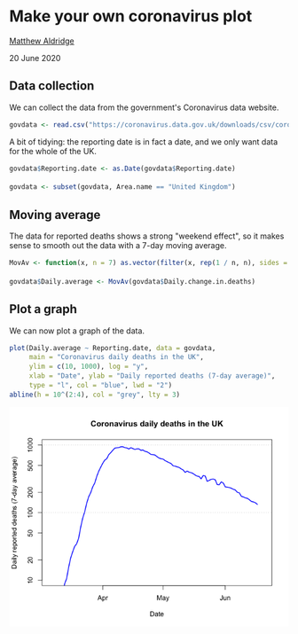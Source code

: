 Make your own coronavirus plot
================
[Matthew Aldridge](https://mpaldridge.github.io)

20 June 2020

Data collection
---------------

We can collect the data from the government's Coronavirus data website.

``` r
govdata <- read.csv("https://coronavirus.data.gov.uk/downloads/csv/coronavirus-deaths_latest.csv")
```

A bit of tidying: the reporting date is in fact a date, and we only want data for the whole of the UK.

``` r
govdata$Reporting.date <- as.Date(govdata$Reporting.date)

govdata <- subset(govdata, Area.name == "United Kingdom")
```

Moving average
--------------

The data for reported deaths shows a strong "weekend effect", so it makes sense to smooth out the data with a 7-day moving average.

``` r
MovAv <- function(x, n = 7) as.vector(filter(x, rep(1 / n, n), sides = 2))

govdata$Daily.average <- MovAv(govdata$Daily.change.in.deaths)
```

Plot a graph
------------

We can now plot a graph of the data.

``` r
plot(Daily.average ~ Reporting.date, data = govdata,
     main = "Coronavirus daily deaths in the UK",
     ylim = c(10, 1000), log = "y",
     xlab = "Date", ylab = "Daily reported deaths (7-day average)",
     type = "l", col = "blue", lwd = "2")
abline(h = 10^(2:4), col = "grey", lty = 3)
```

![](plot-1.png)
